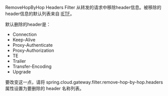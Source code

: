 RemoveHopByHop Headers Filter 从转发的请求中移除header信息。被移除的header信息的默认列表来自 [IETF](https://tools.ietf.org/html/draft-ietf-httpbis-p1-messaging-14#section-7.1.3)。

默认删除的header是：

+ Connection
+ Keep-Alive
+ Proxy-Authenticate
+ Proxy-Authorization
+ TE
+ Trailer
+ Transfer-Encoding
+ Upgrade

要改变这一点，请将 spring.cloud.gateway.filter.remove-hop-by-hop.headers 属性设置为要删除的 header 名称列表。

